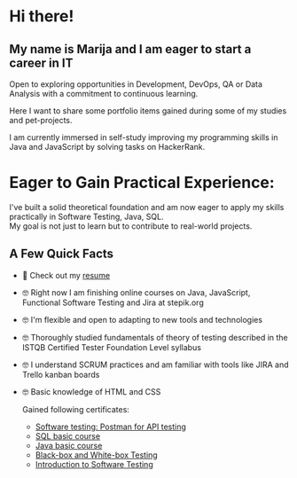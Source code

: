 
# Hi there!
## My name is Marija and  I am eager to start a career in IT

Open to exploring opportunities in Development, DevOps, QA or Data Analysis with a commitment to continuous
learning.

Here I want to share some portfolio items gained during some of my studies and pet-projects.

I am currently immersed in self-study improving my programming skills in Java and JavaScript by solving tasks on HackerRank.

# Eager to Gain Practical Experience:
I've built a solid theoretical foundation and am now eager to apply my skills practically in Software Testing, Java, SQL.  
My goal is not just to learn but to contribute to real-world projects.



## A Few Quick Facts

- 💼 Check out my [resume](https://drive.google.com/file/d/1a71WwGUgQko3dIg4CDZovKBZWYgHTsHZ/view?usp=sharing)  
- 🤓 Right now I am finishing online courses on Java, JavaScript,  Functional Software Testing and Jira at stepik.org  
- 🤓 I'm flexible and open to adapting to new tools and technologies  
- 🤓 Thoroughly studied fundamentals of theory of testing described in the ISTQB Certified Tester Foundation Level syllabus  
- 🤓 I understand SCRUM practices and am familiar with tools like JIRA and Trello kanban boards  
- 🤓 Basic knowledge of HTML and CSS  

   Gained following certificates:
  - [Software testing: Postman for API testing](https://drive.google.com/file/d/1Bj7YVEYr408GSyGnsw6GkSNU3GFLeyDg/view?usp=drive_link)
  - [SQL basic course](https://drive.google.com/file/d/1OeRmGbrWXmlpUu1tXPwk_z4uyZJ9wBhm/view?usp=drive_link)
  - [Java basic course](https://drive.google.com/file/d/1et4ybGLJvpD1lB2Bx4_Y7khPanR_pfFZ/view?usp=drive_link)
  - [Black-box and White-box Testing](https://drive.google.com/file/d/1hcA3TzQE7asvqBlszTCJUUG4KEAR8LhL/view?usp=drive_link)
  - [Introduction to Software Testing](https://drive.google.com/file/d/1dkZlEabbS4DOJHqiYECOoF-8hKeLohk0/view?usp=drive_link)
